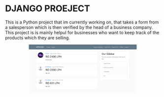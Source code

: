 # DJANGO PROEJECT

This is a Python project that im currently working on, that takes a form from a salesperson which is then verified by the head of a business company. This project is is mainly helpul for businesses who want to keep track of the products which they are selling.

<p align="center">
  <img src="django.PNG" width="350" title="hover text">
</p>
